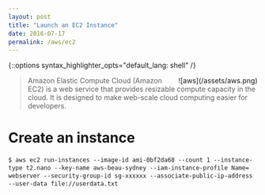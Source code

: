 ```yaml
---
layout: post
title: "Launch an EC2 Instance"
date: 2016-07-17
permalink: /aws/ec2
---
```

{::options syntax_highlighter_opts="default_lang: shell" /}

<div style="float: right" markdown="1">
![aws](/assets/aws.png)
</div>

> Amazon Elastic Compute Cloud (Amazon EC2) is a web service that provides
> resizable compute capacity in the cloud. It is designed to make web-scale
> cloud computing easier for developers.

Create an instance
==================

    $ aws ec2 run-instances --image-id ami-0bf2da68 --count 1 --instance-type t2.nano --key-name aws-beau-sydney --iam-instance-profile Name= webserver --security-group-id sg-xxxxxx --associate-public-ip-address --user-data file://userdata.txt
